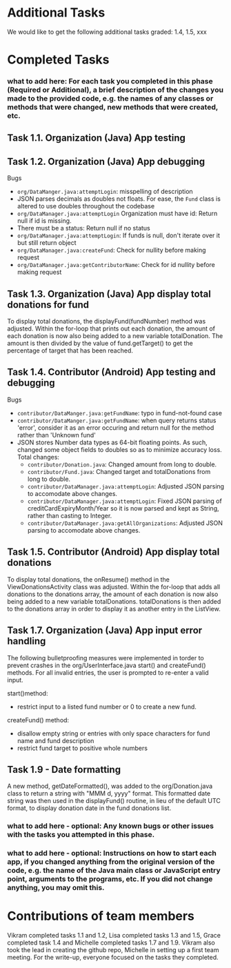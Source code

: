 # Additional Tasks
We would like to get the following additional tasks graded: 1.4, 1.5, xxx

# Completed Tasks
### what to add here: For each task you completed in this phase (Required or Additional), a brief description of the changes you made to the provided code, e.g. the names of any classes or methods that were changed, new methods that were created, etc.

## Task 1.1. Organization (Java) App testing

## Task 1.2. Organization (Java) App debugging
Bugs
- `org/DataManger.java:attemptLogin`: misspelling of description
- JSON parses decimals as doubles not floats. For ease, the `Fund` class is altered to use doubles throughout the codebase
- `org/DataManager.java:attemptLogin` Organization must have id: Return null if id is missing.
- There must be a status: Return null if no status
- `org/DataManager.java:attemptLogin`: If funds is null, don't iterate over it but still return object
- `org/DataManager.java:createFund`: Check for nullity before making request
- `org/DataManager.java:getContributorName`: Check for id nullity before making request

## Task 1.3. Organization (Java) App display total donations for fund
To display total donations, the displayFund(fundNumber) method was adjusted. Within the for-loop that prints out each donation, the amount of each donation is now also being added to a new variable totalDonation. The amount is then divided by the value of fund.getTarget() to get the percentage of target that has been reached.  

## Task 1.4. Contributor (Android) App testing and debugging
Bugs
- `contributor/DataManger.java:getFundName`: typo in fund-not-found case
- `contributor/DataManger.java:getFundName`: when query returns status 'error', consider it as an error occuring and return null for the method rather than 'Unknown fund'
- JSON stores Number data types as 64-bit floating points. As such, changed some object fields to doubles so as to minimize accuracy loss. Total changes:
  - `contributor/Donation.java`: Changed amount from long to double.
  - `contributor/Fund.java`: Changed target and totalDonations from long to double.
  - `contributor/DataManager.java:attemptLogin`: Adjusted JSON parsing to accomodate above changes.
  - `contributor/DataManager.java:attemptLogin`: Fixed JSON parsing of creditCardExpiryMonth/Year so it is now parsed and kept as String, rather than casting to Integer.
  - `contributor/DataManager.java:getAllOrganizations`: Adjusted JSON parsing to accomodate above changes.

## Task 1.5. Contributor (Android) App display total donations
To display total donations, the onResume() method in the ViewDonationsActivity class was adjusted. Within the for-loop that adds all donations to the donations array, the amount of each donation is now also being added to a new variable totalDonations. totalDonations is then added to the donations array in order to display it as another entry in the ListView.

## Task 1.7. Organization (Java) App input error handling
The following bulletproofing measures were implemented in torder to prevent crashes in the org/UserInterface.java start() and createFund() methods. For all invalid entries, the user is prompted to re-enter a valid input.

start()method:
- restrict input to a listed fund number or 0 to create a new fund.

createFund() method:
- disallow empty string or entries with only space characters for fund name and fund description
- restrict fund target to positive whole numbers 

## Task 1.9 - Date formatting
A new method, getDateFormatted(), was added to the org/Donation.java class to return a string with "MMM d, yyyy" format. This formatted date string was then used in the displayFund() routine, in lieu of the default UTC format, to display donation date in the fund donations list.

### what to add here - optional: Any known bugs or other issues with the tasks you attempted in this phase.
### what to add here - optional: Instructions on how to start each app, if you changed anything from the original version of the code, e.g. the name of the Java main class or JavaScript entry point, arguments to the programs, etc. If you did not change anything, you may omit this.

# Contributions of team members
Vikram completed tasks 1.1 and 1.2, Lisa completed tasks 1.3 and 1.5, Grace completed task 1.4 and Michelle completed tasks 1.7 and 1.9.
Vikram also took the lead in creating the github repo, Michelle in setting up a first team meeting. 
For the write-up, everyone focused on the tasks they completed.




